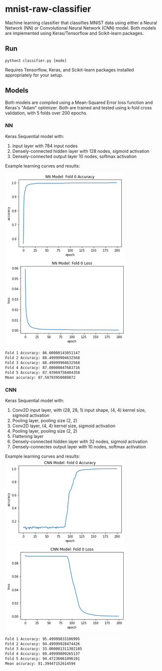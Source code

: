 # mnist-raw-classifier
Machine learning classifier that classifies MNIST data using either a Neural Network (NN) or Convolutional Neural Network (CNN) model. Both models are implemented using Keras/Tensorflow and Scikit-learn packages.

## Run
```
python3 classifier.py [mode]
```
Requires Tensorflow, Keras, and Scikit-learn packages installed appropriately for your setup.

## Models
Both models are compiled using a Mean-Squared Error loss function and Keras's "Adam" optimizer.
Both are trained and tested using k-fold cross validation, with 5 folds over 200 epochs.

### NN
Keras Sequential model with:
1. Input layer with 784 input nodes
2. Densely-connected hidden layer with 128 nodes, sigmoid activation
3. Densely-connected output layer 10 nodes, softmax activation

Example learning curves and results:

![NN Accuracy](https://raw.githubusercontent.com/aczolan/mnist-raw-classifier/master/images/NN_Accuracy.png)
![NN Loss](https://raw.githubusercontent.com/aczolan/mnist-raw-classifier/master/images/NN_Loss.png)
```
Fold 1 Accuracy: 86.00000143051147
Fold 2 Accuracy: 88.49999904632568
Fold 3 Accuracy: 88.49999904632568
Fold 4 Accuracy: 87.00000047683716
Fold 5 Accuracy: 87.93969750404358
Mean accuracy: 87.58793950080872
```

### CNN
Keras Sequential model with:
1. Conv2D input layer, with (28, 28, 1) input shape, (4, 4) kernel size, sigmoid activation
2. Pooling layer, pooling size (2, 2)
3. Conv2D layer, (4, 4) kernel size, sigmoid activation
4. Pooling layer, pooling size (2, 2)
5. Flattening layer
6. Densely-connected hidden layer with 32 nodes, sigmoid activation
7. Densely-connectes output layer with 10 nodes, softmax activation

Example learning curves and results:
![CNN Accuracy](https://raw.githubusercontent.com/aczolan/mnist-raw-classifier/master/images/CNN_Accuracy.png)
![CNN Loss](https://raw.githubusercontent.com/aczolan/mnist-raw-classifier/master/images/CNN_Loss.png)
```
Fold 1 Accuracy: 95.49999833106995
Fold 2 Accuracy: 94.49999928474426
Fold 3 Accuracy: 33.000001311302185
Fold 4 Accuracy: 89.49999809265137
Fold 5 Accuracy: 94.47236061096191
Mean accuracy: 81.39447152614594
```